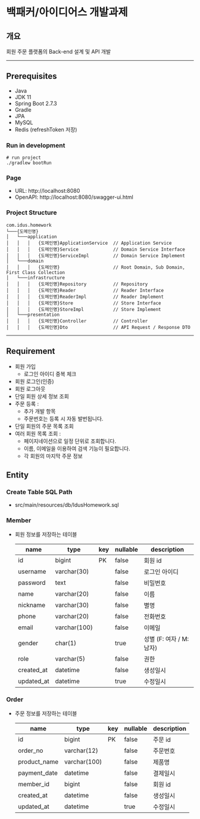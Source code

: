 # 백패커/아이디어스 개발과제

## 개요

회원 주문 플랫폼의 Back-end 설계 및 API 개발

---

## ****Prerequisites****

- Java
- JDK 11
- Spring Boot 2.7.3
- Gradle
- JPA
- MySQL
- Redis (refreshToken 저장)

### Run in development

```shell
# run project
./gradlew bootRun
```

### Page
- URL: http://localhost:8080
- OpenAPI: http://localhost:8080/swagger-ui.html

### Project Structure
```text
com.idus.homework
└───{도메인명}
│   └───application
│   │   │   {도메인명}ApplicationService  // Application Service
│   │   │   {도메인명}Service             // Domain Service Interface
│   │   │   {도메인명}ServiceImpl         // Domain Service Implement
│   └───domain
│   │   │   {도메인명}                    // Root Domain, Sub Domain, First Class Collection
│   └───infrastructure 
│   │   │   {도메인명}Repository          // Repository
│   │   │   {도메인명}Reader              // Reader Interface
│   │   │   {도메인명}ReaderImpl          // Reader Implement
│   │   │   {도메인명}Store               // Store Interface
│   │   │   {도메인명}StoreImpl           // Store Implement
│   └───presentation
│   │   │   {도메인명}Controller          // Controller
│   │   │   {도메인명}Dto                 // API Request / Response DTO
```
---

## Requirement

- 회원 가입
  - 로그인 아이디 중복 체크
- 회원 로그인(인증)
- 회원 로그아웃
- 단일 회원 상세 정보 조회
- 주문 등록 :
  - 추가 개발 항목
  - 주문번호는 등록 시 자동 발번됩니다.
- 단일 회원의 주문 목록 조회
- 여러 회원 목록 조회 :
  - 페이지네이션으로 일정 단위로 조회합니다.
  - 이름, 이메일을 이용하여 검색 기능이 필요합니다.
  - 각 회원의 마지막 주문 정보 

## Entity

### Create Table SQL Path

- src/main/resources/db/IdusHomework.sql

### Member

- 회원 정보를 저장하는 테이블

  | name       | type          | key | nullable | description        |
  | --- | --- | --- | --- | --- |
  | id         | bigint        | PK  | false    | 회원 id              |
  | username   | varchar(30)   |     | false    | 로그인 아이디            |
  | password   | text          |     | false    | 비밀번호               |
  | name       | varchar(20)   |     | false    | 이름                 |
  | nickname   | varchar(30)   |     | false    | 별명                 |
  | phone      | varchar(20)   |     | false    | 전화번호               |
  | email      | varchar(100)  |     | false    | 이메일                |
  | gender     | char(1)       |     | true     | 성별 (F: 여자 / M: 남자) |
  | role       | varchar(5)    |     | false    | 권한                 |
  | created_at | datetime      |     | false    | 생성일시                 |
  | updated_at | datetime      |     | true     | 수정일시                 |

### Order

- 주문 정보를 저장하는 테이블

  | name         | type         | key | nullable | description   |
  | --- | --- | --- | --- | --- |
  | id           | bigint       | PK  | false    | 주문 id         |
  | order_no     | varchar(12)  |     | false    | 주문번호          |
  | product_name | varchar(100) |     | false    | 제품명           |
  | payment_date | datetime     |     | false    | 결제일시          |
  | member_id    | bigint       |     | false    | 회원 id         |
  | created_at   | datetime     |     | false    | 생성일시          |
  | updated_at   | datetime     |     | true     | 수정일시          |